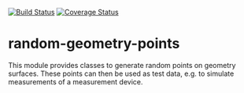 [![Build Status](https://travis-ci.org/brauls/random-geometry-points.svg?branch=master)](https://travis-ci.org/brauls/random-geometry-points)
[![Coverage Status](https://coveralls.io/repos/github/brauls/random-geometry-points/badge.svg?branch=master)](https://coveralls.io/github/brauls/random-geometry-points?branch=master)

# random-geometry-points
This module provides classes to generate random points on geometry surfaces.
These points can then be used as test data, e.g. to simulate measurements of a measurement device.